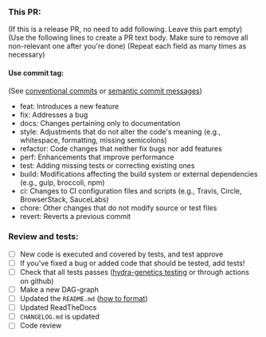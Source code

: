### This PR:

(If this is a release PR, no need to add following. Leave this part empty) 
(Use the following lines to create a PR text body. Make sure to remove all non-relevant one after you're done)
(Repeat each field as many times as necessary)

#### Use commit tag:
(See [conventional commits](https://cheatography.com/albelop/cheat-sheets/conventional-commits/) or [semantic commit messages](https://gist.github.com/joshbuchea/6f47e86d2510bce28f8e7f42ae84c716))  
- feat: Introduces a new feature  
- fix: Addresses a bug  
- docs: Changes pertaining only to documentation  
- style: Adjustments that do not alter the code's meaning (e.g., whitespace, formatting, missing semicolons)  
- refactor: Code changes that neither fix bugs nor add features  
- perf: Enhancements that improve performance  
- test: Adding missing tests or correcting existing ones  
- build: Modifications affecting the build system or external dependencies (e.g., gulp, broccoli, npm)  
- ci: Changes to CI configuration files and scripts (e.g., Travis, Circle, BrowserStack, SauceLabs)  
- chore: Other changes that do not modify source or test files  
- revert: Reverts a previous commit  


### Review and tests:
- [ ] New code is executed and covered by tests, and test approve
- [ ] If you've fixed a bug or added code that should be tested, add tests!
- [ ] Check that all tests passes ([hydra-genetics testing](https://hydra-genetics.readthedocs.io/en/latest/development/testing/) or through actions on github)
- [ ] Make a new DAG-graph
- [ ] Updated the `README.md` ([how to format](https://docs.github.com/en/get-started/writing-on-github/getting-started-with-writing-and-formatting-on-github/basic-writing-and-formatting-syntax))
- [ ] Updated ReadTheDocs
- [ ] `CHANGELOG.md` is updated
- [ ] Code review
